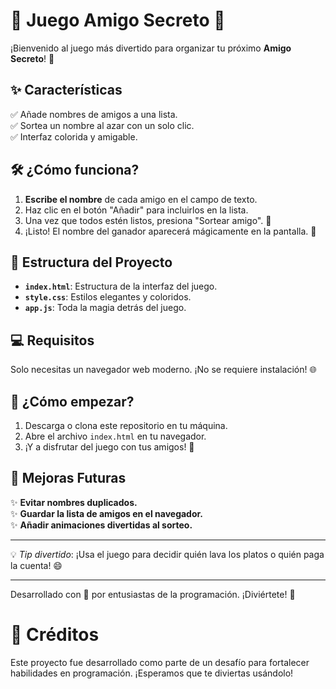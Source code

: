 # 🎉 Juego Amigo Secreto 🎁

¡Bienvenido al juego más divertido para organizar tu próximo **Amigo Secreto**! 🥳

## ✨ Características

✅ Añade nombres de amigos a una lista.  
✅ Sortea un nombre al azar con un solo clic.  
✅ Interfaz colorida y amigable.  

## 🛠️ ¿Cómo funciona?

1. **Escribe el nombre** de cada amigo en el campo de texto.  
2. Haz clic en el botón "Añadir" para incluirlos en la lista.  
3. Una vez que todos estén listos, presiona "Sortear amigo".  🎲
4. ¡Listo! El nombre del ganador aparecerá mágicamente en la pantalla. 🎉

## 📂 Estructura del Proyecto

- **`index.html`**: Estructura de la interfaz del juego.  
- **`style.css`**: Estilos elegantes y coloridos.  
- **`app.js`**: Toda la magia detrás del juego.  

## 💻 Requisitos

Solo necesitas un navegador web moderno. ¡No se requiere instalación! 🌐

## 🚀 ¿Cómo empezar?

1. Descarga o clona este repositorio en tu máquina.
2. Abre el archivo `index.html` en tu navegador.
3. ¡Y a disfrutar del juego con tus amigos! 🥳

## 📜 Mejoras Futuras

✨ **Evitar nombres duplicados.**  
✨ **Guardar la lista de amigos en el navegador.**  
✨ **Añadir animaciones divertidas al sorteo.**  

---

💡 *Tip divertido*: ¡Usa el juego para decidir quién lava los platos o quién paga la cuenta! 😄

---

Desarrollado con 💖 por entusiastas de la programación. ¡Diviértete! 🥂



# 🎉 Créditos

Este proyecto fue desarrollado como parte de un desafío para fortalecer habilidades en programación. ¡Esperamos que te diviertas usándolo!

